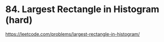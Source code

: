 # 84. Largest Rectangle in Histogram (hard)

https://leetcode.com/problems/largest-rectangle-in-histogram/
